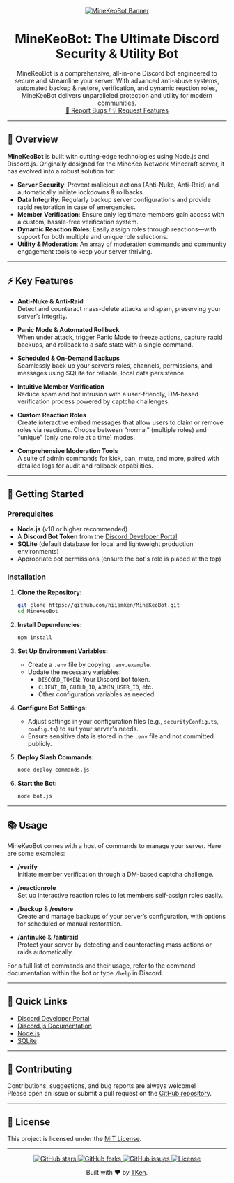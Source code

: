 <p align="center">
  <a href="https://github.com/hiiamken/MineKeoBot">
    <img src="https://capsule-render.vercel.app/api?type=waving&height=300&color=gradient&text=MineKeoBot&fontSize=65&fontAlign=50&fontAlignY=30&animation=fadeIn&textBg=false&reversal=true&section=header" alt="MineKeoBot Banner"/>
  </a>
</p>

<h1 align="center">MineKeoBot: The Ultimate Discord Security & Utility Bot</h1>

<p align="center">
  MineKeoBot is a comprehensive, all-in-one Discord bot engineered to secure and streamline your server. With advanced anti-abuse systems, automated backup & restore, verification, and dynamic reaction roles, MineKeoBot delivers unparalleled protection and utility for modern communities.
  <br />
  <a href="https://github.com/hiiamken/MineKeoBot/issues">🐞 Report Bugs / 💡 Request Features</a>
</p>

---

## 📖 Overview

**MineKeoBot** is built with cutting-edge technologies using Node.js and Discord.js. Originally designed for the MineKeo Network Minecraft server, it has evolved into a robust solution for:
  
- **Server Security**: Prevent malicious actions (Anti-Nuke, Anti-Raid) and automatically initiate lockdowns & rollbacks.
- **Data Integrity**: Regularly backup server configurations and provide rapid restoration in case of emergencies.
- **Member Verification**: Ensure only legitimate members gain access with a custom, hassle-free verification system.
- **Dynamic Reaction Roles**: Easily assign roles through reactions—with support for both multiple and unique role selections.
- **Utility & Moderation**: An array of moderation commands and community engagement tools to keep your server thriving.

---

## ⚡ Key Features

- **Anti-Nuke & Anti-Raid**  
  Detect and counteract mass-delete attacks and spam, preserving your server’s integrity.
  
- **Panic Mode & Automated Rollback**  
  When under attack, trigger Panic Mode to freeze actions, capture rapid backups, and rollback to a safe state with a single command.

- **Scheduled & On-Demand Backups**  
  Seamlessly back up your server’s roles, channels, permissions, and messages using SQLite for reliable, local data persistence.

- **Intuitive Member Verification**  
  Reduce spam and bot intrusion with a user-friendly, DM-based verification process powered by captcha challenges.

- **Custom Reaction Roles**  
  Create interactive embed messages that allow users to claim or remove roles via reactions. Choose between “normal” (multiple roles) and “unique” (only one role at a time) modes.

- **Comprehensive Moderation Tools**  
  A suite of admin commands for kick, ban, mute, and more, paired with detailed logs for audit and rollback capabilities.

---

## 🚀 Getting Started

### Prerequisites

- **Node.js** (v18 or higher recommended)
- A **Discord Bot Token** from the [Discord Developer Portal](https://discord.com/developers/applications)
- **SQLite** (default database for local and lightweight production environments)
- Appropriate bot permissions (ensure the bot's role is placed at the top)

### Installation

1. **Clone the Repository:**

    ```bash
    git clone https://github.com/hiiamken/MineKeoBot.git
    cd MineKeoBot
    ```

2. **Install Dependencies:**

    ```bash
    npm install
    ```

3. **Set Up Environment Variables:**

    - Create a `.env` file by copying `.env.example`.
    - Update the necessary variables:
      - `DISCORD_TOKEN`: Your Discord bot token.
      - `CLIENT_ID`, `GUILD_ID`, `ADMIN_USER_ID`, etc.
      - Other configuration variables as needed.

4. **Configure Bot Settings:**

    - Adjust settings in your configuration files (e.g., `securityConfig.ts`, `config.ts`) to suit your server's needs.
    - Ensure sensitive data is stored in the `.env` file and not committed publicly.

5. **Deploy Slash Commands:**

    ```bash
    node deploy-commands.js
    ```

6. **Start the Bot:**

    ```bash
    node bot.js
    ```

---

## 📚 Usage

MineKeoBot comes with a host of commands to manage your server. Here are some examples:

- **/verify**  
  Initiate member verification through a DM-based captcha challenge.

- **/reactionrole**  
  Set up interactive reaction roles to let members self-assign roles easily.

- **/backup** & **/restore**  
  Create and manage backups of your server’s configuration, with options for scheduled or manual restoration.

- **/antinuke** & **/antiraid**  
  Protect your server by detecting and counteracting mass actions or raids automatically.

For a full list of commands and their usage, refer to the command documentation within the bot or type `/help` in Discord.

---

## 🔗 Quick Links

- [Discord Developer Portal](https://discord.com/developers/applications)
- [Discord.js Documentation](https://discord.js.org/)
- [Node.js](https://nodejs.org/)
- [SQLite](https://www.sqlite.org/index.html)

---

## 🤝 Contributing

Contributions, suggestions, and bug reports are always welcome!  
Please open an issue or submit a pull request on the [GitHub repository](https://github.com/hiiamken/MineKeoBot).

---

## 📜 License

This project is licensed under the [MIT License](LICENSE).

---

<p align="center">
  <a href="https://github.com/hiiamken/MineKeoBot/stargazers">
    <img src="https://img.shields.io/github/stars/hiiamken/MineKeoBot?style=social" alt="GitHub stars">
  </a>
  <a href="https://github.com/hiiamken/MineKeoBot/fork">
    <img src="https://img.shields.io/github/forks/hiiamken/MineKeoBot?style=social" alt="GitHub forks">
  </a>
  <a href="https://github.com/hiiamken/MineKeoBot/issues">
    <img src="https://img.shields.io/github/issues/hiiamken/MineKeoBot?color=important" alt="GitHub issues">
  </a>
  <a href="https://github.com/hiiamken/MineKeoBot/blob/main/LICENSE">
    <img src="https://img.shields.io/github/license/hiiamken/MineKeoBot" alt="License">
  </a>
</p>

<p align="center">
  Built with ❤️ by <a href="https://github.com/hiiamken">TKen</a>.
</p>
